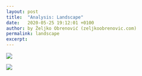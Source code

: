 ```yaml
---
layout: post
title:  "Analysis: Landscape"
date:   2020-05-25 19:12:01 +0100
author: by Željko Obrenović (zeljkoobrenovic.com)
permalink: landscape
excerpt:
---
```



![](assets/images/sokrates/cmd-init-landscape.png)

![](assets/images/sokrates/reports-landscape.png)



